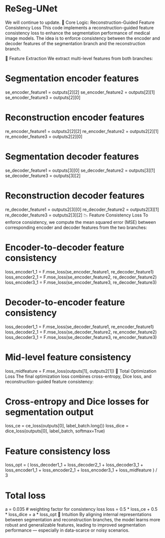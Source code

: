 # ReSeg-UNet  
We will continue to update.
🔧 Core Logic: Reconstruction-Guided Feature Consistency Loss
This code implements a reconstruction-guided feature consistency loss to enhance the segmentation performance of medical image models. The idea is to enforce consistency between the encoder and decoder features of the segmentation branch and the reconstruction branch.

🧩 Feature Extraction
We extract multi-level features from both branches:

# Segmentation encoder features
se_encoder_feature1 = outputs[2][2]
se_encoder_feature2 = outputs[2][1]
se_encoder_feature3 = outputs[2][0]

# Reconstruction encoder features
re_encoder_feature1 = outputs2[2][2]
re_encoder_feature2 = outputs2[2][1]
re_encoder_feature3 = outputs2[2][0]

# Segmentation decoder features
se_decoder_feature1 = outputs[3][0]
se_decoder_feature2 = outputs[3][1]
se_decoder_feature3 = outputs[3][2]

# Reconstruction decoder features
re_decoder_feature1 = outputs2[3][0]
re_decoder_feature2 = outputs2[3][1]
re_decoder_feature3 = outputs2[3][2]
📉 Feature Consistency Loss
To enforce consistency, we compute the mean squared error (MSE) between corresponding encoder and decoder features from the two branches:

# Encoder-to-decoder feature consistency
loss_encoder1_1 = F.mse_loss(se_encoder_feature1, re_decoder_feature1)
loss_encoder2_1 = F.mse_loss(se_encoder_feature2, re_decoder_feature2)
loss_encoder3_1 = F.mse_loss(se_encoder_feature3, re_decoder_feature3)

# Decoder-to-encoder feature consistency
loss_decoder1_1 = F.mse_loss(se_decoder_feature1, re_encoder_feature1)
loss_decoder2_1 = F.mse_loss(se_decoder_feature2, re_encoder_feature2)
loss_decoder3_1 = F.mse_loss(se_decoder_feature3, re_encoder_feature3)

# Mid-level feature consistency
loss_midfeature = F.mse_loss(outputs[1], outputs2[1])
🎯 Total Optimization Loss
The final optimization loss combines cross-entropy, Dice loss, and reconstruction-guided feature consistency:


# Cross-entropy and Dice losses for segmentation output
loss_ce = ce_loss(outputs[0], label_batch.long())
loss_dice = dice_loss(outputs[0], label_batch, softmax=True)

# Feature consistency loss
loss_opt = (
    loss_decoder1_1 + loss_decoder2_1 + loss_decoder3_1 +
    loss_encoder1_1 + loss_encoder2_1 + loss_encoder3_1 +
    loss_midfeature
) / 3

# Total loss
a = 0.035  # weighting factor for consistency loss
loss = 0.5 * loss_ce + 0.5 * loss_dice + a * loss_opt
🧠 Intuition
By aligning internal representations between segmentation and reconstruction branches, the model learns more robust and generalizable features, leading to improved segmentation performance — especially in data-scarce or noisy scenarios.

